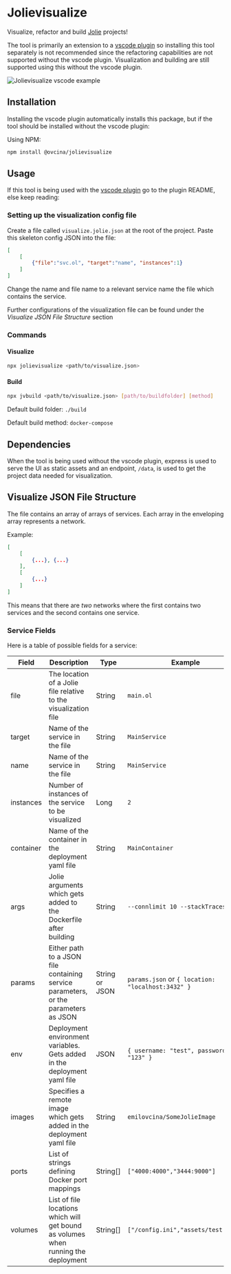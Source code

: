 # Jolievisualize

Visualize, refactor and build [Jolie](https://www.jolie-lang.org) projects!

The tool is primarily an extension to a [vscode plugin](https://github.com/EmilOvcina/vscode-jolievisualize) so installing this tool separately is not recommended since the refactoring capabilities are not supported without the vscode plugin. Visualization and building are still supported using this without the vscode plugin.

![Jolievisualize vscode example](https://i.imgur.com/KlO4bKw.png)

## Installation

Installing the vscode plugin automatically installs this package, but if the tool should be installed without the vscode plugin:

Using NPM:

```bash
npm install @ovcina/jolievisualize
```

## Usage

If this tool is being used with the [vscode plugin](https://github.com/EmilOvcina/vscode-jolievisualize) go to the plugin README, else keep reading:

### Setting up the visualization config file

Create a file called `visualize.jolie.json` at the root of the project. Paste this skeleton config JSON into the file:

```JSON
[
    [
        {"file":"svc.ol", "target":"name", "instances":1}
    ]
]
```

Change the name and file name to a relevant service name the file which contains the service.

Further configurations of the visualization file can be found under the _Visualize JSON File Structure_ section

### Commands

#### Visualize

```bash
npx jolievisualize <path/to/visualize.json>
```

#### Build

```bash
npx jvbuild <path/to/visualize.json> [path/to/buildfolder] [method]
```

Default build folder: `./build`

Default build method: `docker-compose`

## Dependencies

When the tool is being used without the vscode plugin, express is used to serve the UI as static assets and an endpoint, `/data`, is used to get the project data needed for visualization.

## Visualize JSON File Structure

The file contains an array of arrays of services. Each array in the enveloping array represents a network.

Example:

```JSON
[
    [
        {...}, {...}
    ],
    [
        {...}
    ]
]
```

This means that there are _two_ networks where the first contains two services and the second contains one service.

### Service Fields

Here is a table of possible fields for a service:

| **Field** | **Description**                                                                     | **Type**       | **Example**                                       |
| --------- | ----------------------------------------------------------------------------------- | -------------- | ------------------------------------------------- |
| file      | The location of a Jolie file relative to the visualization file                     | String         | `main.ol`                                         |
| target    | Name of the service in the file                                                     | String         | `MainService`                                     |
| name      | Name of the service in the file                                                     | String         | `MainService`                                     |
| instances | Number of instances of the service to be visualized                                 | Long           | `2`                                               |
| container | Name of the container in the deployment yaml file                                   | String         | `MainContainer`                                   |
| args      | Jolie arguments which gets added to the Dockerfile after building                   | String         | `--connlimit 10 --stackTraces`                    |
| params    | Either path to a JSON file containing service parameters, or the parameters as JSON | String or JSON | `params.json` or `{ location: "localhost:3432" }` |
| env       | Deployment environment variables. Gets added in the deployment yaml file            | JSON           | `{ username: "test", password: "123" }`           |
| images    | Specifies a remote image which gets added in the deployment yaml file               | String         | `emilovcina/SomeJolieImage`                       |
| ports     | List of strings defining Docker port mappings                                       | String[]       | `["4000:4000","3444:9000"]`                       |
| volumes   | List of file locations which will get bound as volumes when running the deployment  | String[]       | `["/config.ini","assets/test.txt"]`               |

